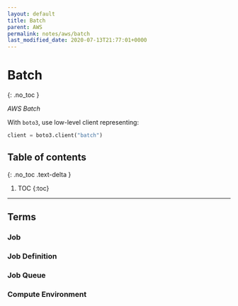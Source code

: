 ```yaml
---
layout: default
title: Batch
parent: AWS
permalink: notes/aws/batch
last_modified_date: 2020-07-13T21:77:01+0000
---
```


# Batch
{: .no_toc }

*AWS Batch*

With `boto3`, use low-level client representing:

```python
client = boto3.client("batch")
```

## Table of contents
{: .no_toc .text-delta }

1. TOC
{:toc}

---

## Terms

### Job

### Job Definition

### Job Queue

### Compute Environment

